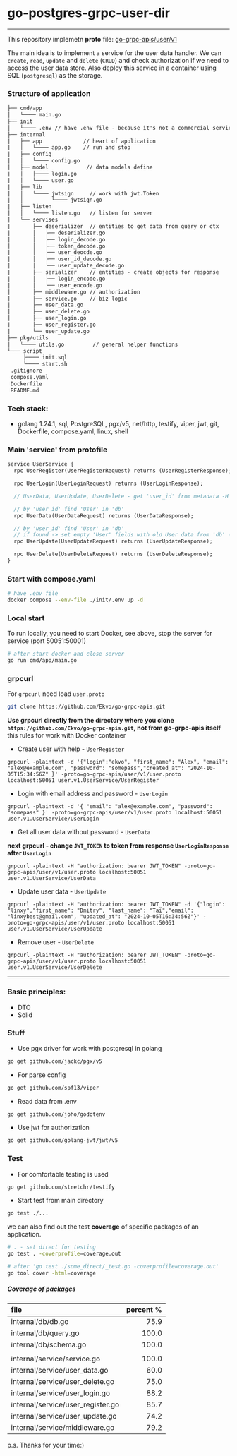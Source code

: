 # go-postgres-grpc-user-dir

---
This repository implemetn **proto** file: [go-grpc-apis/user/v1](https://github.com/Ekvo/go-grpc-apis/tree/main/user/v1 "https://github.com/Ekvo/go-grpc-apis/tree/main/user/v1")  

The main idea is to implement a service for the user data handler. We can `create`, `read`, `update` and `delete` (`CRUD`) and check authorization if we need to access the user data store.
Also deploy this service in a container using SQL (`postgresql`) as the storage. 


### Structure of application

```txt
├── cmd/app
│   └──── main.go  
├── init
│   └──── .env // have .env file - because it's not a commercial service 
├── internal
|   ├── app             // heart of application
|   │   └──── app.go    // run and stop
|   ├── config
|   │   └──── config.go   
|   ├── model            // data models define
|   │   ├──── login.go    
|   │   └──── user.go    
|   ├── lib            
|   │   └──── jwtsign     // work with jwt.Token  
|   │         └──── jwtsign.go    
|   ├── listen  
|   │   └──── listen.go   // listen for server
|   └── servises 
|       ├── deserializer  // entities to get data from query or ctx
|       │   ├── deserializer.go      
|       │   ├── login_decode.go     
|       │   ├── token_decode.go      
|       │   ├── user_deocde.go   
|       │   ├── user_id_decode.go     
|       │   └── user_update_decode.go 
|       ├── serializer    // entities - create objects for response
|       │   ├── login_encode.go      
|       │   └── user_encode.go  
|       ├── middleware.go // authorization 
|       ├── service.go    // biz logic
|       ├── user_data.go  
|       ├── user_delete.go 
|       ├── user_login.go       
|       ├── user_register.go 
|       └── user_update.go   
├── pkg/utils 
│   └──── utils.go         // general helper functions
└─── script
     ├──── init.sql         
     └──── start.sh  
 .gitignore       
 compose.yaml
 Dockerfile
 README.md
```

### Tech stack: 
- golang 1.24.1, sql, PostgreSQL, pgx/v5, net/http, testify,  viper, jwt, git, Dockerfile, compose.yaml, linux, shell

### Main 'service' from protofile

```protobuf
service UserService {
  rpc UserRegister(UserRegisterRequest) returns (UserRegisterResponse);

  rpc UserLogin(UserLoginRequest) returns (UserLoginResponse);

  // UserData, UserUpdate, UserDelete - get 'user_id' from metadata -H "authorization"

  // by 'user_id' find 'User' in 'db'
  rpc UserData(UserDataRequest) returns (UserDataResponse);

  // by 'user_id' find 'User' in 'db'
  // if found -> set empty 'User' fields with old User data from 'db' -> Update
  rpc UserUpdate(UserUpdateRequest) returns (UserUpdateResponse);

  rpc UserDelete(UserDeleteRequest) returns (UserDeleteResponse);
}
```


### Start with compose.yaml
```bash
# have .env file 
docker compose --env-file ./init/.env up -d
```

### Local start
To run locally, you need to start Docker, see above, stop the server for service (port 50051:50001)
```bash
# after start docker and close server
go run cmd/app/main.go
```

### grpcurl

For `grpcurl` need load `user.proto`

```bash
git clone https://github.com/Ekvo/go-grpc-apis.git
```

**Use grpcurl directly from the directory where you clone `https://github.com/Ekvo/go-grpc-apis.git`, not from go-grpc-apis itself**
this rules for work with Docker container


* Create user with help - `UserRegister`
```http request
grpcurl -plaintext -d '{"login":"ekvo", "first_name": "Alex", "email": "alex@example.com", "password": "somepass","created_at": "2024-10-05T15:34:56Z" }' -proto=go-grpc-apis/user/v1/user.proto localhost:50051 user.v1.UserService/UserRegister
```
* Login with email address and password - `UserLogin` 
```http request
grpcurl -plaintext -d '{ "email": "alex@example.com", "password": "somepass" }' -proto=go-grpc-apis/user/v1/user.proto localhost:50051 user.v1.UserService/UserLogin
```
* Get all user data without password - `UserData`

**next grpcurl - change `JWT_TOKEN` to token from response `UserLoginResponse` after `UserLogin`**
```http request
grpcurl -plaintext -H "authorization: bearer JWT_TOKEN" -proto=go-grpc-apis/user/v1/user.proto localhost:50051 user.v1.UserService/UserData
```
* Update user data - `UserUpdate`
```http request
grpcurl -plaintext -H "authorization: bearer JWT_TOKEN" -d '{"login": "linxy","first_name": "Dmitry", "last_name": "Tai","email": "linxybest@gmail.com", "updated_at": "2024-10-05T16:34:56Z"}' -proto=go-grpc-apis/user/v1/user.proto localhost:50051 user.v1.UserService/UserUpdate
```
* Remove user  - `UserDelete`
```http request
grpcurl -plaintext -H "authorization: bearer JWT_TOKEN" -proto=go-grpc-apis/user/v1/user.proto localhost:50051 user.v1.UserService/UserDelete
```
---

### Basic principles:
 * DTO
 * Solid
 
### Stuff 
 
* Use pgx driver for work with postgresql in golang
```bash
go get github.com/jackc/pgx/v5
```

* For parse config
```bash
go get github.com/spf13/viper
```

* Read data from .env
```bash
go get github.com/joho/godotenv
```

* Use jwt for authorization
```bash
go get github.com/golang-jwt/jwt/v5
```

### Test 

* For comfortable testing is used
```bash
go get github.com/stretchr/testify
```

* Start test from main directory
```bash
go test ./...
```

we can also find out the test **coverage** of specific packages of an application.
```bash
# . - set direct for testing
go test . -coverprofile=coverage.out
```

```bash
# after 'go test ./some_direct/_test.go -coverprofile=coverage.out'
go tool cover -html=coverage
```

##### Сoverage of packages

| file                                      | percent % |
|:------------------------------------------|----------:|
| internal/db/db.go                         |      75.9 |
| internal/db/query.go                      |     100.0 |
| internal/db/schema.go                     |     100.0 |
|                                           |           |
| internal/service/service.go               |     100.0 |
| internal/service/user_data.go             |      60.0 |
| internal/service/user_delete.go           |      75.0 |
| internal/service/user_login.go            |      88.2 |
| internal/service/user_register.go         |      85.7 |
| internal/service/user_update.go           |    74.2 |
| internal/service/middleware.go            |      79.2 |

p.s. Thanks for your time:)

